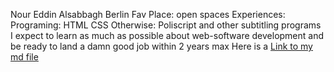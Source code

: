 Nour Eddin Alsabbagh
Berlin
Fav Place: open spaces
Experiences: Programing: HTML CSS Otherwise: Poliscript and other subtitling programs
I expect to learn as much as possible about web-software development and be ready to land a damn good job within 2 years max
Here is a [Link to my md file](https://github.com/noureddinalsabbagh/profiles_21e5-2/blob/main/nour.md)
